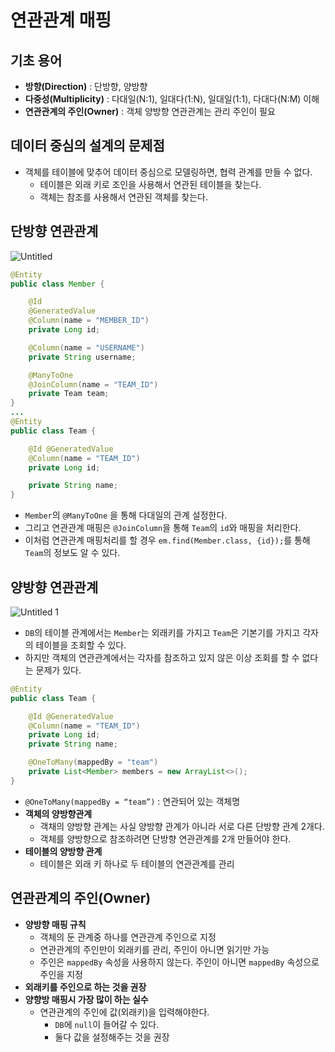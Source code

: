 # 연관관계 매핑

## 기초 용어

- **방향(Direction)** : 단방향, 양방향
- **다중성(Multiplicity)** : 다대일(N:1), 일대다(1:N), 일대일(1:1), 다대다(N:M) 이해
- **연관관계의 주인(Owner)** : 객체 양방향 연관관계는 관리 주인이 필요

## 데이터 중심의 설계의 문제점

- 객체를 테이블에 맞추어 데이터 중심으로 모델링하면, 협력 관계를 만들 수 없다.
    - 테이블은 외래 키로 조인을 사용해서 연관된 테이블을 찾는다.
    - 객체는 참조를 사용해서 연관된 객체를 찾는다.
    

## 단방향 연관관계

![Untitled](https://user-images.githubusercontent.com/106054507/190283397-8794954e-8f2a-4e76-9196-90f2ad0b4ee3.png)


```java
@Entity
public class Member {

    @Id
    @GeneratedValue
    @Column(name = "MEMBER_ID")
    private Long id;

    @Column(name = "USERNAME")
    private String username;

    @ManyToOne
    @JoinColumn(name = "TEAM_ID")
    private Team team;
}
...
@Entity
public class Team {

    @Id @GeneratedValue
    @Column(name = "TEAM_ID")
    private Long id;

    private String name;
}
```

- `Member`의 `@ManyToOne` 을 통해 다대일의 관계 설정한다.
- 그리고 연관관계 매핑은 `@JoinColumn`을 통해 `Team`의 `id`와 매핑을 처리한다.
- 이처럼 연관관계 매핑처리를 할 경우 `em.find(Member.class, {id});`를 통해 `Team`의 정보도 알 수 있다.

## 양방향 연관관계

![Untitled 1](https://user-images.githubusercontent.com/106054507/190283406-ad0e26ba-5c2f-488d-a2f6-68c6363c7a69.png)


- `DB`의 테이블 관계에서는 `Member`는 외래키를 가지고 `Team`은 기본기를 가지고 각자의 테이블을 조회할 수 있다.
- 하지만 객체의 연관관계에서는 각자를 참조하고 있지 않은 이상 조회를 할 수 없다는 문제가 있다.

```java
@Entity
public class Team {

    @Id @GeneratedValue
    @Column(name = "TEAM_ID")
    private Long id;
    private String name;

    @OneToMany(mappedBy = "team")
    private List<Member> members = new ArrayList<>();
}
```

- `@OneToMany(mappedBy = “team”)` : 연관되어 있는 객체명
- **객체의 양방향관계**
    - 객채의 양방향 관계는 사실 양방향 관계가 아니라 서로 다른 단방향 관계 2개다.
    - 객체를 양방향으로 참조하려면 단방향 연관관계를 2개 만들어야 한다.
- **테이블의 양방향 관계**
    - 테이블은 외래 키 하나로 두 테이블의 연관관계를 관리

## 연관관계의 주인(Owner)

- **양방향 매핑 규칙**
    - 객체의 둔 관계중 하나를 연관관계 주인으로 지정
    - 연관관계의 주인만이 외래키를 관리, 주인이 아니면 읽기만 가능
    - 주인은 `mappedBy` 속성을 사용하지 않는다. 주인이 아니면 `mappedBy` 속성으로 주인을 지정
- **외래키를 주인으로 하는 것을 권장**
- **양향방 매핑시 가장 많이 하는 실수**
    - 연관관계의 주인에 값(외래키)을 입력해야한다.
        - `DB`에 `null`이 들어갈 수 있다.
        - 둘다 값을 설정해주는 것을 권장
